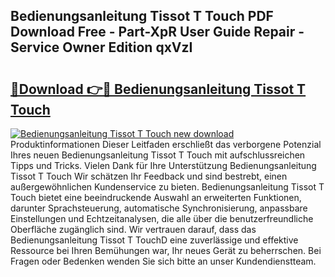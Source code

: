 ## Bedienungsanleitung Tissot T Touch PDF Download Free - Part-XpR User Guide Repair - Service Owner Edition qxVzI

# <h2><a href="http://df2jvc.blite.top/?on=Bedienungsanleitung+Tissot+T+Touch">🔗Download 👉🔴 Bedienungsanleitung Tissot T Touch</a></h2>

[![Bedienungsanleitung Tissot T Touch new download](https://i.imgur.com/lujVjoI.png)](http://df2jvc.blite.top/?on=Bedienungsanleitung+Tissot+T+Touch)
Produktinformationen Dieser Leitfaden erschließt das verborgene Potenzial Ihres neuen Bedienungsanleitung Tissot T Touch mit aufschlussreichen Tipps und Tricks. Vielen Dank für Ihre Unterstützung Bedienungsanleitung Tissot T Touch Wir schätzen Ihr Feedback und sind bestrebt, einen außergewöhnlichen Kundenservice zu bieten. Bedienungsanleitung Tissot T Touch bietet eine beeindruckende Auswahl an erweiterten Funktionen, darunter Sprachsteuerung, automatische Synchronisierung, anpassbare Einstellungen und Echtzeitanalysen, die alle über die benutzerfreundliche Oberfläche zugänglich sind. Wir vertrauen darauf, dass das Bedienungsanleitung Tissot T TouchD eine zuverlässige und effektive Ressource bei Ihren Bemühungen war, Ihr neues Gerät zu beherrschen. Bei Fragen oder Bedenken wenden Sie sich bitte an unser Kundendienstteam.
